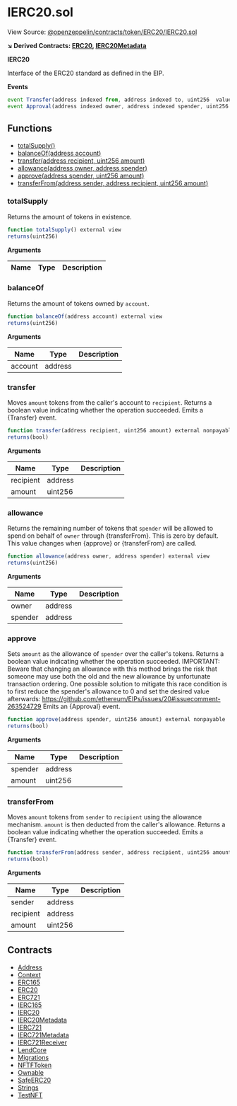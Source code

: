 # IERC20.sol

View Source: [@openzeppelin/contracts/token/ERC20/IERC20.sol](../@openzeppelin/contracts/token/ERC20/IERC20.sol)

**↘ Derived Contracts: [ERC20](ERC20.md), [IERC20Metadata](IERC20Metadata.md)**

**IERC20**

Interface of the ERC20 standard as defined in the EIP.

**Events**

```js
event Transfer(address indexed from, address indexed to, uint256  value);
event Approval(address indexed owner, address indexed spender, uint256  value);
```

## Functions

- [totalSupply()](#totalsupply)
- [balanceOf(address account)](#balanceof)
- [transfer(address recipient, uint256 amount)](#transfer)
- [allowance(address owner, address spender)](#allowance)
- [approve(address spender, uint256 amount)](#approve)
- [transferFrom(address sender, address recipient, uint256 amount)](#transferfrom)

### totalSupply

Returns the amount of tokens in existence.

```js
function totalSupply() external view
returns(uint256)
```

**Arguments**

| Name        | Type           | Description  |
| ------------- |------------- | -----|

### balanceOf

Returns the amount of tokens owned by `account`.

```js
function balanceOf(address account) external view
returns(uint256)
```

**Arguments**

| Name        | Type           | Description  |
| ------------- |------------- | -----|
| account | address |  | 

### transfer

Moves `amount` tokens from the caller's account to `recipient`.
 Returns a boolean value indicating whether the operation succeeded.
 Emits a {Transfer} event.

```js
function transfer(address recipient, uint256 amount) external nonpayable
returns(bool)
```

**Arguments**

| Name        | Type           | Description  |
| ------------- |------------- | -----|
| recipient | address |  | 
| amount | uint256 |  | 

### allowance

Returns the remaining number of tokens that `spender` will be
 allowed to spend on behalf of `owner` through {transferFrom}. This is
 zero by default.
 This value changes when {approve} or {transferFrom} are called.

```js
function allowance(address owner, address spender) external view
returns(uint256)
```

**Arguments**

| Name        | Type           | Description  |
| ------------- |------------- | -----|
| owner | address |  | 
| spender | address |  | 

### approve

Sets `amount` as the allowance of `spender` over the caller's tokens.
 Returns a boolean value indicating whether the operation succeeded.
 IMPORTANT: Beware that changing an allowance with this method brings the risk
 that someone may use both the old and the new allowance by unfortunate
 transaction ordering. One possible solution to mitigate this race
 condition is to first reduce the spender's allowance to 0 and set the
 desired value afterwards:
 https://github.com/ethereum/EIPs/issues/20#issuecomment-263524729
 Emits an {Approval} event.

```js
function approve(address spender, uint256 amount) external nonpayable
returns(bool)
```

**Arguments**

| Name        | Type           | Description  |
| ------------- |------------- | -----|
| spender | address |  | 
| amount | uint256 |  | 

### transferFrom

Moves `amount` tokens from `sender` to `recipient` using the
 allowance mechanism. `amount` is then deducted from the caller's
 allowance.
 Returns a boolean value indicating whether the operation succeeded.
 Emits a {Transfer} event.

```js
function transferFrom(address sender, address recipient, uint256 amount) external nonpayable
returns(bool)
```

**Arguments**

| Name        | Type           | Description  |
| ------------- |------------- | -----|
| sender | address |  | 
| recipient | address |  | 
| amount | uint256 |  | 

## Contracts

* [Address](Address.md)
* [Context](Context.md)
* [ERC165](ERC165.md)
* [ERC20](ERC20.md)
* [ERC721](ERC721.md)
* [IERC165](IERC165.md)
* [IERC20](IERC20.md)
* [IERC20Metadata](IERC20Metadata.md)
* [IERC721](IERC721.md)
* [IERC721Metadata](IERC721Metadata.md)
* [IERC721Receiver](IERC721Receiver.md)
* [LendCore](LendCore.md)
* [Migrations](Migrations.md)
* [NFTFToken](NFTFToken.md)
* [Ownable](Ownable.md)
* [SafeERC20](SafeERC20.md)
* [Strings](Strings.md)
* [TestNFT](TestNFT.md)
